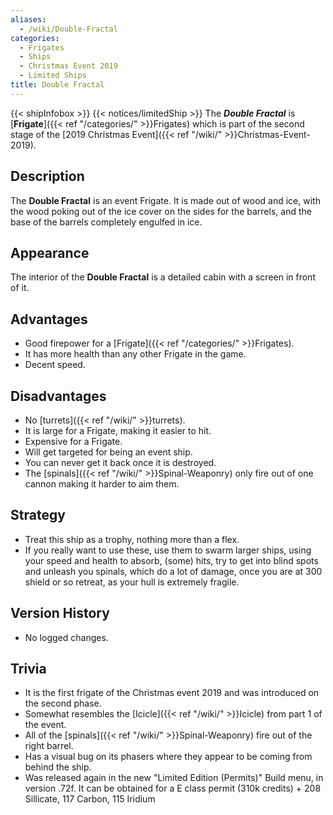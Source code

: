 ```yaml
---
aliases:
  - /wiki/Double-Fractal
categories:
  - Frigates
  - Ships
  - Christmas Event 2019
  - Limited Ships
title: Double Fractal
---
```


{{< shipInfobox >}} {{< notices/limitedShip >}} The **_Double Fractal_** is [**Frigate**]({{< ref "/categories/" >}}Frigates) which is part of the second stage of the [2019 Christmas Event]({{< ref "/wiki/" >}}Christmas-Event-2019).

## Description

The **Double Fractal** is an event Frigate. It is made out of wood and ice, with the wood poking out of the ice cover on the sides for the barrels, and the base of the barrels completely engulfed in ice.

## Appearance

The interior of the **Double Fractal** is a detailed cabin with a screen in front of it.

## Advantages

- Good firepower for a [Frigate]({{< ref "/categories/" >}}Frigates).
- It has more health than any other Frigate in the game.
- Decent speed.

## Disadvantages

- No [turrets]({{< ref "/wiki/" >}}turrets).
- It is large for a Frigate, making it easier to hit.
- Expensive for a Frigate.
- Will get targeted for being an event ship.
- You can never get it back once it is destroyed.
- The [spinals]({{< ref "/wiki/" >}}Spinal-Weaponry) only fire out of one cannon making it harder to aim them.

## Strategy

- Treat this ship as a trophy, nothing more than a flex.
- If you really want to use these, use them to swarm larger ships, using your speed and health to absorb, (some) hits, try to get into blind spots and unleash you spinals, which do a lot of damage, once you are at 300 shield or so retreat, as your hull is extremely fragile.

## Version History

- No logged changes.

## Trivia

- It is the first frigate of the Christmas event 2019 and was introduced on the second phase.
- Somewhat resembles the [Icicle]({{< ref "/wiki/" >}}Icicle) from part 1 of the event.
- All of the [spinals]({{< ref "/wiki/" >}}Spinal-Weaponry) fire out of the right barrel.
- Has a visual bug on its phasers where they appear to be coming from behind the ship.
- Was released again in the new "Limited Edition (Permits)" Build menu, in version .72f. It can be obtained for a E class permit (310k credits) + 208 Sillicate, 117 Carbon, 115 Iridium
